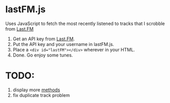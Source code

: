 # lastFM.js
Uses JavaScript to fetch the most recently listened to tracks that I scrobble from [Last.FM](http://www.last.fm/)

1. Get an API key from [Last.FM](http://www.last.fm/api/account/create).
3. Put the API key and your username in lastFM.js.
4. Place a `<div id="lastFM"></div>` wherever in your HTML.
5. Done. Go enjoy some tunes.

# TODO:
1. display more [methods](http://www.last.fm/api)
2. fix duplicate track problem
